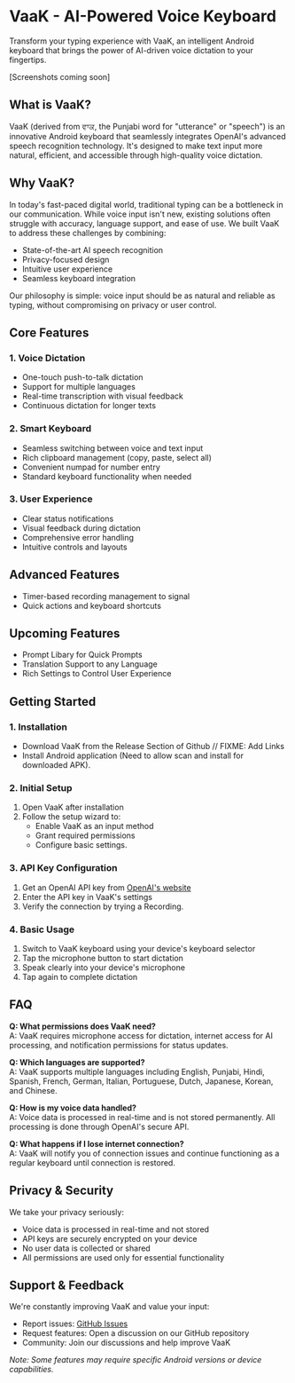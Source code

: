 # VaaK - AI-Powered Voice Keyboard

Transform your typing experience with VaaK, an intelligent Android keyboard that brings the power of AI-driven voice dictation to your fingertips.

[Screenshots coming soon]

## What is VaaK?

VaaK (derived from ਵਾਕ, the Punjabi word for "utterance" or "speech") is an innovative Android keyboard that seamlessly integrates OpenAI's advanced speech recognition technology. It's designed to make text input more natural, efficient, and accessible through high-quality voice dictation.

## Why VaaK?

In today's fast-paced digital world, traditional typing can be a bottleneck in our communication. While voice input isn't new, existing solutions often struggle with accuracy, language support, and ease of use. We built VaaK to address these challenges by combining:

- State-of-the-art AI speech recognition
- Privacy-focused design
- Intuitive user experience
- Seamless keyboard integration

Our philosophy is simple: voice input should be as natural and reliable as typing, without compromising on privacy or user control.

## Core Features

### 1. Voice Dictation
- One-touch push-to-talk dictation
- Support for multiple languages
- Real-time transcription with visual feedback
- Continuous dictation for longer texts

### 2. Smart Keyboard
- Seamless switching between voice and text input
- Rich clipboard management (copy, paste, select all)
- Convenient numpad for number entry
- Standard keyboard functionality when needed

### 3. User Experience
- Clear status notifications
- Visual feedback during dictation
- Comprehensive error handling
- Intuitive controls and layouts

## Advanced Features
- Timer-based recording management to signal
- Quick actions and keyboard shortcuts

## Upcoming Features
- Prompt Libary for Quick Prompts
- Translation Support to any Language
- Rich Settings to Control User Experience

## Getting Started

### 1. Installation
- Download VaaK from the Release Section of Github
// FIXME: Add Links
- Install Android application (Need to allow scan and install for downloaded APK).

### 2. Initial Setup
1. Open VaaK after installation
2. Follow the setup wizard to:
   - Enable VaaK as an input method
   - Grant required permissions
   - Configure basic settings.

### 3. API Key Configuration
1. Get an OpenAI API key from [OpenAI's website](https://openai.com)
2. Enter the API key in VaaK's settings
3. Verify the connection by trying a Recording.

### 4. Basic Usage
1. Switch to VaaK keyboard using your device's keyboard selector
2. Tap the microphone button to start dictation
3. Speak clearly into your device's microphone
4. Tap again to complete dictation

## FAQ

**Q: What permissions does VaaK need?**  
A: VaaK requires microphone access for dictation, internet access for AI processing, and notification permissions for status updates.

**Q: Which languages are supported?**  
A: VaaK supports multiple languages including English, Punjabi, Hindi, Spanish, French, German, Italian, Portuguese, Dutch, Japanese, Korean, and Chinese.

**Q: How is my voice data handled?**  
A: Voice data is processed in real-time and is not stored permanently. All processing is done through OpenAI's secure API.

**Q: What happens if I lose internet connection?**  
A: VaaK will notify you of connection issues and continue functioning as a regular keyboard until connection is restored.

## Privacy & Security

We take your privacy seriously:

- Voice data is processed in real-time and not stored
- API keys are securely encrypted on your device
- No user data is collected or shared
- All permissions are used only for essential functionality

## Support & Feedback

We're constantly improving VaaK and value your input:

- Report issues: [GitHub Issues](https://github.com/amanhigh/vaak/issues)
- Request features: Open a discussion on our GitHub repository
- Community: Join our discussions and help improve VaaK

*Note: Some features may require specific Android versions or device capabilities.*